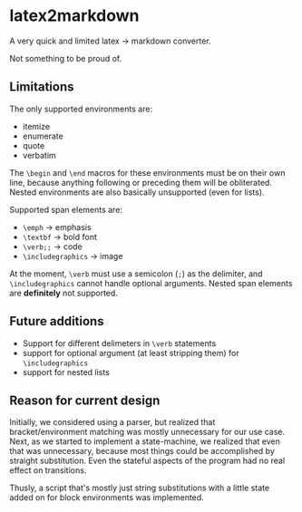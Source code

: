# latex2markdown
A very quick and limited latex -> markdown converter.

Not something to be proud of.

## Limitations
The only supported environments are:
- itemize
- enumerate
- quote
- verbatim

The `\begin` and `\end` macros for these environments must be on their own line, because anything following or preceding them will be obliterated. Nested environments are also basically unsupported (even for lists).

Supported span elements are:
- `\emph` -> emphasis
- `\textbf` -> bold font
- `\verb;;` -> code
- `\includegraphics` -> image

At the moment, `\verb` must use a semicolon (`;`) as the delimiter, and `\includegraphics` cannot handle optional arguments. Nested span elements are **definitely** not supported.

## Future additions
- Support for different delimeters in `\verb` statements
- support for optional argument (at least stripping them) for `\includegraphics`
- support for nested lists

## Reason for current design
Initially, we considered using a parser, but realized that bracket/environment matching was mostly unnecessary for our use case. Next, as we started to implement a state-machine, we realized that even that was unnecessary, because most things could be accomplished by straight substitution. Even the stateful aspects of the program had no real effect on transitions.

Thusly, a script that's mostly just string substitutions with a little state added on for block environments was implemented.
